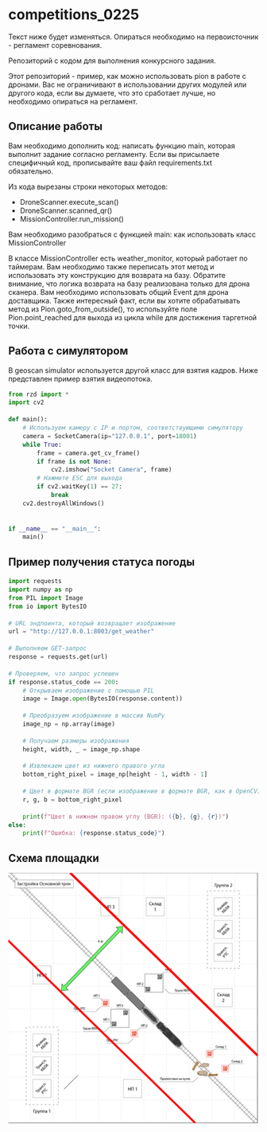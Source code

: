# competitions_0225

Текст ниже будет изменяться. Опираться необходимо на первоисточник - регламент 
соревнования.

Репозиторий с кодом для выполнения конкурсного задания.

Этот репозиторий - пример, как можно использовать pion в работе с дронами.
Вас не ограничивают в использовании других модулей или другого кода, если вы думаете, что это
сработает лучше, но необходимо опираться на регламент.

## Описание работы

Вам необходимо дополнить код: написать функцию main, которая выполнит
задание согласно регламенту. Если вы присылаете специфичный код, прописывайте
ваш файл requirements.txt обязательно.

Из кода вырезаны строки некоторых методов:

- DroneScanner.execute_scan()
- DroneScanner.scanned_qr()
- MissionController.run_mission()

Вам необходимо разобраться с функцией main: как использовать класс MissionController 

В классе MissionController есть weather_monitor, который работает по таймерам. 
Вам необходимо также переписать этот метод и использовать эту конструкцию для возврата на базу.
Обратите внимание, что логика возврата на базу реализована только для дрона сканера. Вам необходимо
использовать общий Event для дрона доставщика. Также интересный факт, если вы хотите обрабатывать метод из
Pion.goto_from_outside(), то используйте поле Pion.point_reached для выхода из цикла while для достижения таргетной
точки.

## Работа с симулятором
В geoscan simulator используется другой класс для взятия кадров.
Ниже представлен пример взятия видеопотока.

```python
from rzd import *
import cv2

def main():
    # Используем камеру с IP и портом, соответствующими симулятору
    camera = SocketCamera(ip="127.0.0.1", port=18001)
    while True:
        frame = camera.get_cv_frame()
        if frame is not None:
            cv2.imshow("Socket Camera", frame)
        # Нажмите ESC для выхода
        if cv2.waitKey(1) == 27:
            break
    cv2.destroyAllWindows()


if __name__ == "__main__":
    main()

```

## Пример получения статуса погоды

```python
import requests
import numpy as np
from PIL import Image
from io import BytesIO

# URL эндпоинта, который возвращает изображение
url = "http://127.0.0.1:8003/get_weather"

# Выполняем GET-запрос
response = requests.get(url)

# Проверяем, что запрос успешен
if response.status_code == 200:
    # Открываем изображение с помощью PIL
    image = Image.open(BytesIO(response.content))

    # Преобразуем изображение в массив NumPy
    image_np = np.array(image)

    # Получаем размеры изображения
    height, width, _ = image_np.shape

    # Извлекаем цвет из нижнего правого угла
    bottom_right_pixel = image_np[height - 1, width - 1]

    # Цвет в формате BGR (если изображение в формате BGR, как в OpenCV)
    r, g, b = bottom_right_pixel

    print(f"Цвет в нижнем правом углу (BGR): ({b}, {g}, {r})")
else:
    print(f"Ошибка: {response.status_code}")
```

## Схема площадки
![окно установки 1](./img/scheme.jpg)